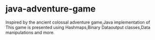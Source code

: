 # java-adventure-game
Inspired by the ancient colossal adventure game,Java implementation of This game is presented using Hashmaps,Binary Dataoutput classes,Data manipulations and more.
